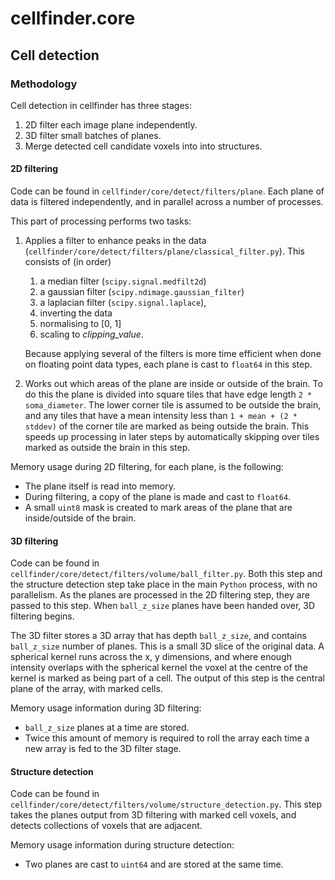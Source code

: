 # cellfinder.core

## Cell detection

### Methodology

Cell detection in cellfinder has three stages:

1. 2D filter each image plane independently.
2. 3D filter small batches of planes.
3. Merge detected cell candidate voxels into into structures.

#### 2D filtering

Code can be found in `cellfinder/core/detect/filters/plane`.
Each plane of data is filtered independently, and in parallel across a number of processes.

This part of processing performs two tasks:

1. Applies a filter to enhance peaks in the data (``cellfinder/core/detect/filters/plane/classical_filter.py``).
   This consists of (in order)
    1. a median filter (`scipy.signal.medfilt2d`)
    2. a gaussian filter (`scipy.ndimage.gaussian_filter`)
    3. a laplacian filter (`scipy.signal.laplace`),
    4. inverting the data
    5. normalising to [0, 1]
    6. scaling to *clipping_value*.

   Because applying several of the filters is more time efficient when done on floating point data types, each plane is cast to `float64` in this step.

1. Works out which areas of the plane are inside or outside of the brain. To do this the plane is divided into square tiles that have edge length `2 * soma_diameter`. The lower corner tile is assumed to be outside the brain, and any tiles that have a mean intensity less than `1 + mean + (2 * stddev)` of the corner tile are marked as being outside the brain. This speeds up processing in later steps by automatically skipping over tiles marked as outside the brain in this step.

Memory usage during 2D filtering, for each plane, is the following:

- The plane itself is read into memory.
- During filtering, a copy of the plane is made and cast to `float64`.
- A small `uint8` mask is created to mark areas of the plane that are inside/outside of the brain.

#### 3D filtering

Code can be found in `cellfinder/core/detect/filters/volume/ball_filter.py`.
Both this step and the structure detection step take place in the main `Python` process, with no parallelism. As the planes are processed in the 2D filtering step, they are passed to this step. When `ball_z_size` planes have been handed over, 3D filtering begins.

The 3D filter stores a 3D array that has depth `ball_z_size`, and contains `ball_z_size` number of planes. This is a small 3D slice of the original data. A spherical kernel runs across the x, y dimensions, and where enough intensity overlaps with the spherical kernel the voxel at the centre of the kernel is marked as being part of a cell. The output of this step is the central plane of the array, with marked cells.

Memory usage information during 3D filtering:

- `ball_z_size` planes at a time are stored.
- Twice this amount of memory is required to roll the array each time a new array is fed to the 3D filter stage.

#### Structure detection

Code can be found in `cellfinder/core/detect/filters/volume/structure_detection.py`.
This step takes the planes output from 3D filtering with marked cell voxels, and detects collections of voxels that are adjacent.

Memory usage information during structure detection:

- Two planes are cast to `uint64` and are stored at the same time.
